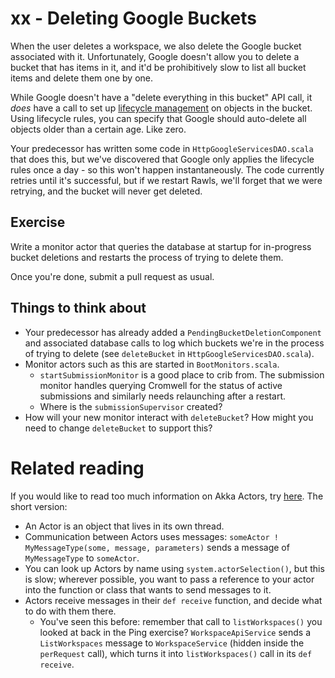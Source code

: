 # xx - Deleting Google Buckets

When the user deletes a workspace, we also delete the Google bucket associated with it. Unfortunately, Google doesn't allow you to delete a bucket that has items in it, and it'd be prohibitively slow to list all bucket items and delete them one by one.

While Google doesn't have a "delete everything in this bucket" API call, it *does* have a call to set up [lifecycle management](https://cloud.google.com/storage/docs/lifecycle) on objects in the bucket. Using lifecycle rules, you can specify that Google should auto-delete all objects older than a certain age. Like zero.

Your predecessor has written some code in `HttpGoogleServicesDAO.scala` that does this, but we've discovered that Google only applies the lifecycle rules once a day - so this won't happen instantaneously. The code currently retries until it's successful, but if we restart Rawls, we'll forget that we were retrying, and the bucket will never get deleted.

## Exercise

Write a monitor actor that queries the database at startup for in-progress bucket deletions and restarts the process of trying to delete them.

Once you're done, submit a pull request as usual.

## Things to think about

* Your predecessor has already added a `PendingBucketDeletionComponent` and associated database calls to log which buckets we're in the process of trying to delete (see `deleteBucket` in `HttpGoogleServicesDAO.scala`).
* Monitor actors such as this are started in `BootMonitors.scala`.
  * `startSubmissionMonitor` is a good place to crib from. The submission monitor handles querying Cromwell for the status of active submissions and similarly needs relaunching after a restart.
  * Where is the `submissionSupervisor` created?
* How will your new monitor interact with `deleteBucket`? How might you need to change `deleteBucket` to support this?

# Related reading

If you would like to read too much information on Akka Actors, try [here](http://doc.akka.io/docs/akka/current/scala/actors.html). The short version:

* An Actor is an object that lives in its own thread.
* Communication between Actors uses messages: `someActor ! MyMessageType(some, message, parameters)` sends a message of `MyMessageType` to `someActor`.
* You can look up Actors by name using `system.actorSelection()`, but this is slow; wherever possible, you want to pass a reference to your actor into the function or class that wants to send messages to it.
* Actors receive messages in their `def receive` function, and decide what to do with them there.
  * You've seen this before: remember that call to `listWorkspaces()` you looked at back in the Ping exercise? `WorkspaceApiService` sends a `ListWorkspaces` message to `WorkspaceService` (hidden inside the `perRequest` call), which turns it into `listWorkspaces()` call in its `def receive`.

